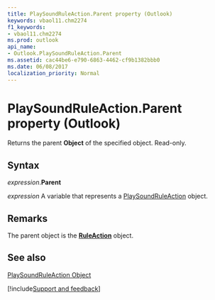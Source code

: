 ```yaml
---
title: PlaySoundRuleAction.Parent property (Outlook)
keywords: vbaol11.chm2274
f1_keywords:
- vbaol11.chm2274
ms.prod: outlook
api_name:
- Outlook.PlaySoundRuleAction.Parent
ms.assetid: cac44be6-e790-6863-4462-cf9b1382bbb0
ms.date: 06/08/2017
localization_priority: Normal
---
```



# PlaySoundRuleAction.Parent property (Outlook)

Returns the parent  **Object** of the specified object. Read-only.


## Syntax

_expression_.**Parent**

_expression_ A variable that represents a [PlaySoundRuleAction](Outlook.PlaySoundRuleAction.md) object.


## Remarks

The parent object is the  **[RuleAction](Outlook.RuleAction.md)** object.


## See also


[PlaySoundRuleAction Object](Outlook.PlaySoundRuleAction.md)

[!include[Support and feedback](~/includes/feedback-boilerplate.md)]